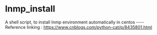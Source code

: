 # lnmp_install
A shell script, to install lnmp environment automatically in centos ----  Reference linking : https://www.cnblogs.com/python-cat/p/8435801.html
